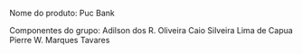 Nome do produto:
Puc Bank

Componentes do grupo:
Adilson dos R. Oliveira
Caio Silveira Lima de Capua 
Pierre W. Marques Tavares